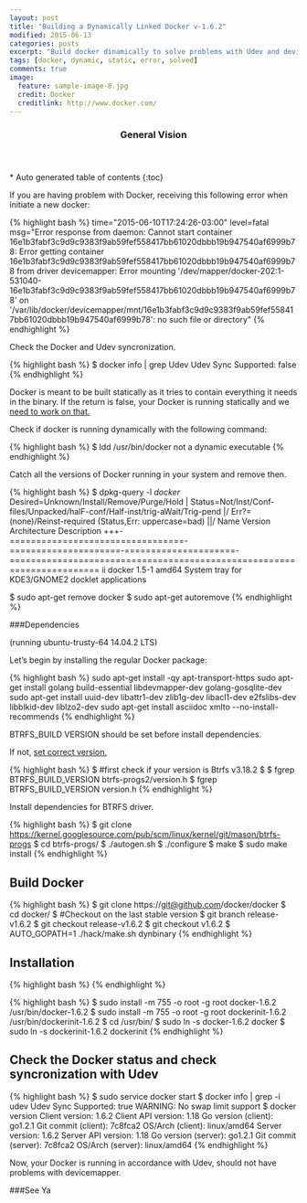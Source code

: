```yaml
---
layout: post
title: "Building a Dynamically Linked Docker v-1.6.2"
modified: 2015-06-13
categories: posts
excerpt: "Build docker dinamically to solve problems with Udev and devicemapper"
tags: [docker, dynamic, static, error, solved]
comments: true
image:
  feature: sample-image-8.jpg
  credit: Docker
  creditlink: http://www.docker.com/ 
---
```


<section id="table-of-contents" class="toc">
  <header>
    <h3>General Vision</h3>
  </header>
<div id="drawer" markdown="1">
*  Auto generated table of contents
{:toc}
</div>
</section><!-- /#table-of-contents -->

If you are having problem with Docker, receiving this following error when initiate a new docker:

{% highlight bash %}
time="2015-06-10T17:24:26-03:00" level=fatal msg="Error response from daemon: 
Cannot start container 16e1b3fabf3c9d9c9383f9ab59fef558417bb61020dbbb19b947540af6999b78:
Error getting container 16e1b3fabf3c9d9c9383f9ab59fef558417bb61020dbbb19b947540af6999b78 from driver devicemapper: 
Error mounting '/dev/mapper/docker-202:1-531040-16e1b3fabf3c9d9c9383f9ab59fef558417bb61020dbbb19b947540af6999b78' 
on '/var/lib/docker/devicemapper/mnt/16e1b3fabf3c9d9c9383f9ab59fef558417bb61020dbbb19b947540af6999b78': no such file or directory" 
{% endhighlight %}

Check the Docker and Udev syncronization.

{% highlight bash %}
$ docker info | grep Udev
Udev Sync Supported: false
{% endhighlight %}

Docker is meant to be built statically as it tries to contain everything it needs in the binary. If the return is false, your Docker is running statically and we <a href="https://github.com/docker/docker/issues/4036#issuecomment-111174341" target="_blank"> need to work on that.</a> 

Check if docker is running dynamically with the following command:

{% highlight bash %}
$ ldd /usr/bin/docker
not a dynamic executable
{% endhighlight %}

Catch all the versions of Docker running in your system and remove then.

{% highlight bash %}
$ dpkg-query -l *docker*
Desired=Unknown/Install/Remove/Purge/Hold
| Status=Not/Inst/Conf-files/Unpacked/halF-conf/Half-inst/trig-aWait/Trig-pend
|/ Err?=(none)/Reinst-required (Status,Err: uppercase=bad)
||/ Name                              Version               Architecture          Description
+++-=================================-=====================-=====================-=======================================================================
ii  docker                            1.5-1                 amd64                 System tray for KDE3/GNOME2 docklet applications

$ sudo apt-get remove docker
$ sudo apt-get autoremove
{% endhighlight %}

###Dependencies 

(running ubuntu-trusty-64 14.04.2 LTS)

Let’s begin by installing the regular Docker package:

{% highlight bash %}
sudo apt-get install -qy apt-transport-https
sudo apt-get install golang build-essential libdevmapper-dev golang-gosqlite-dev
sudo apt-get install uuid-dev libattr1-dev zlib1g-dev libacl1-dev e2fslibs-dev libblkid-dev liblzo2-dev
sudo apt-get install asciidoc xmlto --no-install-recommends
{% endhighlight %}

BTRFS_BUILD VERSION should be set before install dependencies.

If not, <a href="https://git.kernel.org/cgit/linux/kernel/git/kdave/btrfs-progs.git/tree/version.h.in"> set correct version.</a>

{% highlight bash %}
$ #first check if your version is Btrfs v3.18.2
$ 
$ fgrep BTRFS_BUILD_VERSION btrfs-progs2/version.h
$ fgrep BTRFS_BUILD_VERSION version.h
{% endhighlight %}

Install dependencies for BTRFS driver.

{% highlight bash %}
$ git clone https://kernel.googlesource.com/pub/scm/linux/kernel/git/mason/btrfs-progs
$ cd btrfs-progs/
$ ./autogen.sh
$ ./configure
$ make
$ sudo make install
{% endhighlight %}

## Build Docker

{% highlight bash %}
$ git clone https://git@github.com/docker/docker
$ cd docker/
$ #Checkout on the last stable version
$ git branch release-v1.6.2
$ git checkout release-v1.6.2
$ git checkout v1.6.2
$ AUTO_GOPATH=1 ./hack/make.sh dynbinary
{% endhighlight %}

## Installation

{% highlight bash %}
{% endhighlight %}

{% highlight bash %}
$ sudo install -m 755 -o root -g root docker-1.6.2 /usr/bin/docker-1.6.2
$ sudo install -m 755 -o root -g root dockerinit-1.6.2 /usr/bin/dockerinit-1.6.2
$ cd /usr/bin/
$ sudo ln -s docker-1.6.2 docker
$ sudo ln -s dockerinit-1.6.2 dockerinit
{% endhighlight %}

## Check the Docker status and check syncronization with Udev

{% highlight bash %}
$ sudo service docker start
$ docker info | grep -i udev
Udev Sync Supported: true
WARNING: No swap limit support
$ docker version
Client version: 1.6.2
Client API version: 1.18
Go version (client): go1.2.1
Git commit (client): 7c8fca2
OS/Arch (client): linux/amd64
Server version: 1.6.2
Server API version: 1.18
Go version (server): go1.2.1
Git commit (server): 7c8fca2
OS/Arch (server): linux/amd64
{% endhighlight %}


Now, your Docker is running in accordance with Udev, should not have problems with devicemapper.

###See Ya
